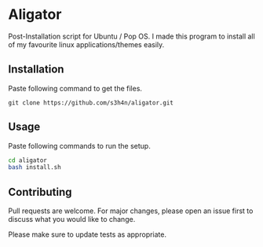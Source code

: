 # Aligator
Post-Installation script for Ubuntu / Pop OS. I made this program to install all of my favourite linux applications/themes easily.

## Installation

Paste following command to get the files.

```git
git clone https://github.com/s3h4n/aligator.git
```

## Usage

Paste following commands to run the setup.

```bash
cd aligator
bash install.sh
```

## Contributing
Pull requests are welcome. For major changes, please open an issue first to discuss what you would like to change.

Please make sure to update tests as appropriate.


